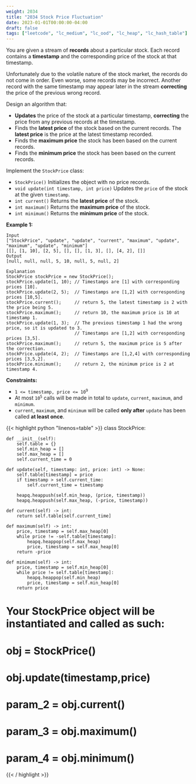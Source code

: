 ```yaml
---
weight: 2034
title: "2034 Stock Price Fluctuation"
date: 2023-01-01T00:00:00-04:00
draft: false
tags: ["leetcode", "lc_medium", "lc_ood", "lc_heap", "lc_hash_table"]
---
```


You are given a stream of **records** about a particular stock. Each record contains a **timestamp** and the corresponding price of the stock at that timestamp.

Unfortunately due to the volatile nature of the stock market, the records do not come in order. Even worse, some records may be incorrect. Another record with the same timestamp may appear later in the stream **correcting** the price of the previous wrong record.

Design an algorithm that:
- **Updates** the price of the stock at a particular timestamp, **correcting** the price from any previous records at the timestamp.
- Finds the **latest price** of the stock based on the current records. The **latest price** is the price at the latest timestamp recorded.
- Finds the **maximum price** the stock has been based on the current records.
- Finds the **minimum price** the stock has been based on the current records.

Implement the `StockPrice` class:
- `StockPrice()` Initializes the object with no price records.
- `void update(int timestamp, int price)` Updates the `price` of the stock at the given `timestamp`.
- `int current()` Returns the **latest price** of the stock.
- `int maximum()` Returns the **maximum price** of the stock.
- `int minimum()` Returns the **minimum price** of the stock.


**Example 1:**
```
Input
["StockPrice", "update", "update", "current", "maximum", "update", "maximum", "update", "minimum"]
[[], [1, 10], [2, 5], [], [], [1, 3], [], [4, 2], []]
Output
[null, null, null, 5, 10, null, 5, null, 2]

Explanation
StockPrice stockPrice = new StockPrice();
stockPrice.update(1, 10); // Timestamps are [1] with corresponding prices [10].
stockPrice.update(2, 5);  // Timestamps are [1,2] with corresponding prices [10,5].
stockPrice.current();     // return 5, the latest timestamp is 2 with the price being 5.
stockPrice.maximum();     // return 10, the maximum price is 10 at timestamp 1.
stockPrice.update(1, 3);  // The previous timestamp 1 had the wrong price, so it is updated to 3.
                          // Timestamps are [1,2] with corresponding prices [3,5].
stockPrice.maximum();     // return 5, the maximum price is 5 after the correction.
stockPrice.update(4, 2);  // Timestamps are [1,2,4] with corresponding prices [3,5,2].
stockPrice.minimum();     // return 2, the minimum price is 2 at timestamp 4.
```

**Constraints:**
- <code>1 <= timestamp, price <= 10<sup>9</sup></code>
- At most <code>10<sup>5</sup></code> calls will be made in total to `update`, `current`, `maximum`, and `minimum`.
- `current`, `maximum`, and `minimum` will be called **only after** `update` has been called **at least once**.

<div class="tabs"></div>
<div class="tab-content">
<div id="python" class="lang">
{{< highlight python "linenos=table" >}}
class StockPrice:

    def __init__(self):
        self.table = {}
        self.min_heap = []
        self.max_heap = []
        self.current_time = 0

    def update(self, timestamp: int, price: int) -> None:
        self.table[timestamp] = price
        if timestamp > self.current_time:
            self.current_time = timestamp
        
        heapq.heappush(self.min_heap, (price, timestamp))
        heapq.heappush(self.max_heap, (-price, timestamp))

    def current(self) -> int:
        return self.table[self.current_time]

    def maximum(self) -> int:
        price, timestamp = self.max_heap[0]
        while price != -self.table[timestamp]:
            heapq.heappop(self.max_heap)
            price, timestamp = self.max_heap[0]
        return -price

    def minimum(self) -> int:
        price, timestamp = self.min_heap[0]
        while price != self.table[timestamp]:
            heapq.heappop(self.min_heap)
            price, timestamp = self.min_heap[0]
        return price


# Your StockPrice object will be instantiated and called as such:
# obj = StockPrice()
# obj.update(timestamp,price)
# param_2 = obj.current()
# param_3 = obj.maximum()
# param_4 = obj.minimum()
{{< / highlight >}}
</div>
</div>
